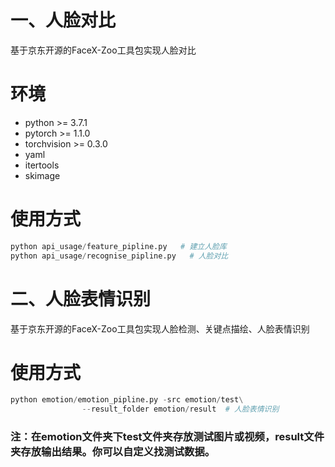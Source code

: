 # 一、人脸对比
基于京东开源的FaceX-Zoo工具包实现人脸对比

# 环境
* python >= 3.7.1  
* pytorch >= 1.1.0  
* torchvision >= 0.3.0 
* yaml  
* itertools  
* skimage

# 使用方式
```python
python api_usage/feature_pipline.py   # 建立人脸库
python api_usage/recognise_pipline.py   # 人脸对比
```

# 二、人脸表情识别
基于京东开源的FaceX-Zoo工具包实现人脸检测、关键点描绘、人脸表情识别

# 使用方式
```python
python emotion/emotion_pipline.py -src emotion/test\
                --result_folder emotion/result  # 人脸表情识别
```

### 注：在emotion文件夹下test文件夹存放测试图片或视频，result文件夹存放输出结果。你可以自定义找测试数据。
